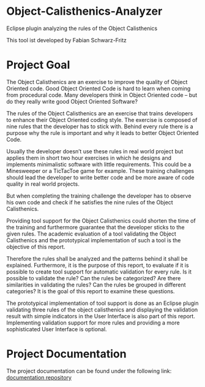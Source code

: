 Object-Calisthenics-Analyzer
============================

Eclipse plugin analyzing the rules of the Object Calisthenics

This tool ist developed by Fabian Schwarz-Fritz

Project Goal
============
The Object Calisthenics are an exercise to improve the quality of Object Oriented code. Good Object Oriented Code is hard to learn when coming from procedural code. Many developers think in Object Oriented code – but do they really write good Object Oriented Software?

The rules of the Object Calisthenics are an exercise that trains developers to enhance their Object Oriented coding style. The exercise is composed of nine rules that the developer has to stick with. Behind every rule there is a purpose why the rule is important and why it leads to better Object Oriented Code.

Usually the developer doesn’t use these rules in real world project but applies them in short two hour exercises in which he designs and implements minimalistic software with little requirements. This could be a Minesweeper or a TicTacToe game for example. These training challenges should lead the developer to write better code and be more aware of code quality in real world projects.

But when completing the training challenge the developer has to observe his own code and check if he satisfies the nine rules of the Object Calisthenics.

Providing tool support for the Object Calisthenics could shorten the time of the training and furthermore guarantee that the developer sticks to the given rules. The academic evaluation of a tool validating the Object Calisthenics and the prototypical implementation of such a tool is the objective of this report.

Therefore the rules shall be analyzed and the patterns behind it shall be explained. Furthermore, it is the purpose of this report, to evaluate if it is possible to create tool support for automatic validation for every rule. Is it possible to validate the rule? Can the rules be categorized? Are there similarities in validating the rules? Can the rules be grouped in different categories? It is the goal of this report to examine these questions.

The prototypical implementation of tool support is done as an Eclipse plugin validating three rules of the object calisthenics and displaying the validation result with simple indicators in the User Interface is also part of this report. Implementing validation support for more rules and providing a more sophisticated User Interface is optional.

Project Documentation
=====================
The project documentation can be found under the following link:
[documentation repository](https://github.com/fabianschwarzfritz/Object-Calisthenics-Analyzer-Documentation/ "documentation repository")
